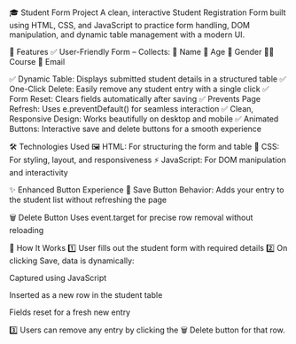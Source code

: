 🎓 Student Form Project
A clean, interactive Student Registration Form built using HTML, CSS, and JavaScript to practice form handling, DOM manipulation, and dynamic table management with a modern UI.

🚀 Features
✅ User-Friendly Form – Collects:
      🧑 Name
      🎂 Age
      🚻 Gender
      🧑‍💻 Course
      📧 Email

✅ Dynamic Table: Displays submitted student details in a structured table
✅ One-Click Delete: Easily remove any student entry with a single click
✅ Form Reset: Clears fields automatically after saving
✅ Prevents Page Refresh: Uses e.preventDefault() for seamless interaction
✅ Clean, Responsive Design: Works beautifully on desktop and mobile
✅ Animated Buttons: Interactive save and delete buttons for a smooth experience

🛠️ Technologies Used
   🖼️ HTML: For structuring the form and table
   🎨 CSS: For styling, layout, and responsiveness
   ⚡ JavaScript: For DOM manipulation and interactivity

✨ Enhanced Button Experience
💾 Save Button
  Behavior: Adds your entry to the student list without refreshing the page

🗑️ Delete Button
    Uses event.target for precise row removal without reloading

🎯 How It Works
1️⃣ User fills out the student form with required details
2️⃣ On clicking Save, data is dynamically:

Captured using JavaScript

Inserted as a new row in the student table

Fields reset for a fresh new entry

3️⃣ Users can remove any entry by clicking the 🗑️ Delete button for that row.




